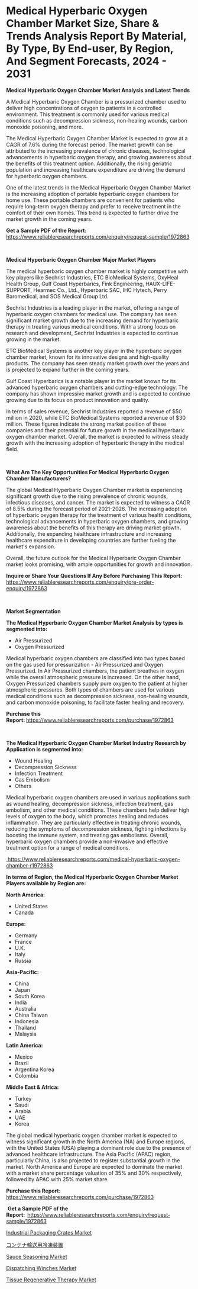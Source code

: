 <p><h1>Medical Hyperbaric Oxygen Chamber Market Size, Share & Trends Analysis Report By Material, By Type, By End-user, By Region, And Segment Forecasts, 2024 - 2031</h1></p><p><strong>Medical Hyperbaric Oxygen Chamber Market Analysis and Latest Trends</strong></p>
<p><p>A Medical Hyperbaric Oxygen Chamber is a pressurized chamber used to deliver high concentrations of oxygen to patients in a controlled environment. This treatment is commonly used for various medical conditions such as decompression sickness, non-healing wounds, carbon monoxide poisoning, and more.</p><p>The Medical Hyperbaric Oxygen Chamber Market is expected to grow at a CAGR of 7.6% during the forecast period. The market growth can be attributed to the increasing prevalence of chronic diseases, technological advancements in hyperbaric oxygen therapy, and growing awareness about the benefits of this treatment option. Additionally, the rising geriatric population and increasing healthcare expenditure are driving the demand for hyperbaric oxygen chambers.</p><p>One of the latest trends in the Medical Hyperbaric Oxygen Chamber Market is the increasing adoption of portable hyperbaric oxygen chambers for home use. These portable chambers are convenient for patients who require long-term oxygen therapy and prefer to receive treatment in the comfort of their own homes. This trend is expected to further drive the market growth in the coming years.</p></p>
<p><strong>Get a Sample PDF of the Report:&nbsp;</strong> <a href="https://www.reliableresearchreports.com/enquiry/request-sample/1972863">https://www.reliableresearchreports.com/enquiry/request-sample/1972863</a></p>
<p>&nbsp;</p>
<p><strong>Medical Hyperbaric Oxygen Chamber Major Market Players</strong></p>
<p><p>The medical hyperbaric oxygen chamber market is highly competitive with key players like Sechrist Industries, ETC BioMedical Systems, OxyHeal Health Group, Gulf Coast Hyperbarics, Fink Engineering, HAUX-LIFE-SUPPORT, Hearmec Co., Ltd., Hyperbaric SAC, IHC Hytech, Perry Baromedical, and SOS Medical Group Ltd.</p><p>Sechrist Industries is a leading player in the market, offering a range of hyperbaric oxygen chambers for medical use. The company has seen significant market growth due to the increasing demand for hyperbaric therapy in treating various medical conditions. With a strong focus on research and development, Sechrist Industries is expected to continue growing in the market.</p><p>ETC BioMedical Systems is another key player in the hyperbaric oxygen chamber market, known for its innovative designs and high-quality products. The company has seen steady market growth over the years and is projected to expand further in the coming years.</p><p>Gulf Coast Hyperbarics is a notable player in the market known for its advanced hyperbaric oxygen chambers and cutting-edge technology. The company has shown impressive market growth and is expected to continue growing due to its focus on product innovation and quality.</p><p>In terms of sales revenue, Sechrist Industries reported a revenue of $50 million in 2020, while ETC BioMedical Systems reported a revenue of $30 million. These figures indicate the strong market position of these companies and their potential for future growth in the medical hyperbaric oxygen chamber market. Overall, the market is expected to witness steady growth with the increasing adoption of hyperbaric therapy in the medical field.</p></p>
<p>&nbsp;</p>
<p><strong>What Are The Key Opportunities For Medical Hyperbaric Oxygen Chamber Manufacturers?</strong></p>
<p><p>The global Medical Hyperbaric Oxygen Chamber market is experiencing significant growth due to the rising prevalence of chronic wounds, infectious diseases, and cancer. The market is expected to witness a CAGR of 8.5% during the forecast period of 2021-2026. The increasing adoption of hyperbaric oxygen therapy for the treatment of various health conditions, technological advancements in hyperbaric oxygen chambers, and growing awareness about the benefits of this therapy are driving market growth. Additionally, the expanding healthcare infrastructure and increasing healthcare expenditure in developing countries are further fueling the market's expansion. </p><p>Overall, the future outlook for the Medical Hyperbaric Oxygen Chamber market looks promising, with ample opportunities for growth and innovation.</p></p>
<p><strong>Inquire or Share Your Questions If Any Before Purchasing This Report:</strong> <a href="https://www.reliableresearchreports.com/enquiry/pre-order-enquiry/1972863">https://www.reliableresearchreports.com/enquiry/pre-order-enquiry/1972863</a></p>
<p>&nbsp;</p>
<p><strong>Market Segmentation</strong></p>
<p><strong>The Medical Hyperbaric Oxygen Chamber Market Analysis by types is segmented into:</strong></p>
<p><ul><li>Air Pressurized</li><li>Oxygen Pressurized</li></ul></p>
<p><p>Medical hyperbaric oxygen chambers are classified into two types based on the gas used for pressurization - Air Pressurized and Oxygen Pressurized. In Air Pressurized chambers, the patient breathes in oxygen while the overall atmospheric pressure is increased. On the other hand, Oxygen Pressurized chambers supply pure oxygen to the patient at higher atmospheric pressures. Both types of chambers are used for various medical conditions such as decompression sickness, non-healing wounds, and carbon monoxide poisoning, to facilitate faster healing and recovery.</p></p>
<p><strong>Purchase this Report:&nbsp;</strong><a href="https://www.reliableresearchreports.com/purchase/1972863">https://www.reliableresearchreports.com/purchase/1972863</a></p>
<p>&nbsp;</p>
<p><strong>The Medical Hyperbaric Oxygen Chamber Market Industry Research by Application is segmented into:</strong></p>
<p><ul><li>Wound Healing</li><li>Decompression Sickness</li><li>Infection Treatment</li><li>Gas Embolism</li><li>Others</li></ul></p>
<p><p>Medical hyperbaric oxygen chambers are used in various applications such as wound healing, decompression sickness, infection treatment, gas embolism, and other medical conditions. These chambers help deliver high levels of oxygen to the body, which promotes healing and reduces inflammation. They are particularly effective in treating chronic wounds, reducing the symptoms of decompression sickness, fighting infections by boosting the immune system, and treating gas embolisms. Overall, hyperbaric oxygen chambers provide a non-invasive and effective treatment option for a range of medical conditions.</p></p>
<p><a href="https://www.reliableresearchreports.com/medical-hyperbaric-oxygen-chamber-r1972863">&nbsp;https://www.reliableresearchreports.com/medical-hyperbaric-oxygen-chamber-r1972863</a></p>
<p><strong>In terms of Region, the Medical Hyperbaric Oxygen Chamber Market Players available by Region are:</strong></p>
<p>
    <p> <strong> North America: </strong>
        <ul>
            <li>United States</li>
            <li>Canada</li>
        </ul>
        </p> 
    <p> <strong> Europe: </strong>
        <ul>
            <li>Germany</li>
            <li>France</li>
            <li>U.K.</li>
            <li>Italy</li>
            <li>Russia</li>
        </ul>
        </p> 
    <p> <strong> Asia-Pacific: </strong>
        <ul>
            <li>China</li>
            <li>Japan</li>
            <li>South Korea</li>
            <li>India</li>
            <li>Australia</li>
            <li>China Taiwan</li>
            <li>Indonesia</li>
            <li>Thailand</li>
            <li>Malaysia</li>
        </ul>
        </p> 
    <p> <strong> Latin America: </strong>
        <ul>
            <li>Mexico</li>
            <li>Brazil</li>
            <li>Argentina Korea</li>
            <li>Colombia</li>
        </ul>
        </p> 
    <p> <strong> Middle East & Africa: </strong>
        <ul>
            <li>Turkey</li>
            <li>Saudi</li>
            <li>Arabia</li>
            <li>UAE</li>
            <li>Korea</li>
        </ul>
    </p>
    </p>
<p><p>The global medical hyperbaric oxygen chamber market is expected to witness significant growth in the North America (NA) and Europe regions, with the United States (USA) playing a dominant role due to the presence of advanced healthcare infrastructure. The Asia Pacific (APAC) region, particularly China, is also projected to register substantial growth in the market. North America and Europe are expected to dominate the market with a market share percentage valuation of 35% and 30% respectively, followed by APAC with 25% market share.</p></p>
<p><strong>Purchase this Report: </strong><a href="https://www.reliableresearchreports.com/purchase/1972863">https://www.reliableresearchreports.com/purchase/1972863</a></p>
<p>&nbsp;<strong>Get a Sample PDF of the Report:&nbsp;&nbsp;</strong><a href="https://www.reliableresearchreports.com/enquiry/request-sample/1972863">https://www.reliableresearchreports.com/enquiry/request-sample/1972863</a></p>
<p><strong></strong></p>
<p><p><a href="https://github.com/guneycigdem35/Market-Research-Report-List-4/blob/main/industrial-packaging-crates-market.md">Industrial Packaging Crates Market</a></p><p><a href="https://github.com/TysonKub/Market-Research-Report-List-1/blob/main/9499566168815.md">コンテナ輸送用冷凍装置</a></p><p><a href="https://www.linkedin.com/pulse/global-sauce-seasoning-market-opportunities-forecast-period-gwnge">Sauce Seasoning Market</a></p><p><a href="https://github.com/Paul14Anderson63/Market-Research-Report-List-5/blob/main/dispatching-winches-market.md">Dispatching Winches Market</a></p><p><a href="https://www.linkedin.com/pulse/global-tissue-regenerative-therapy-industry-types-yl2oe">Tissue Regenerative Therapy Market</a></p></p>